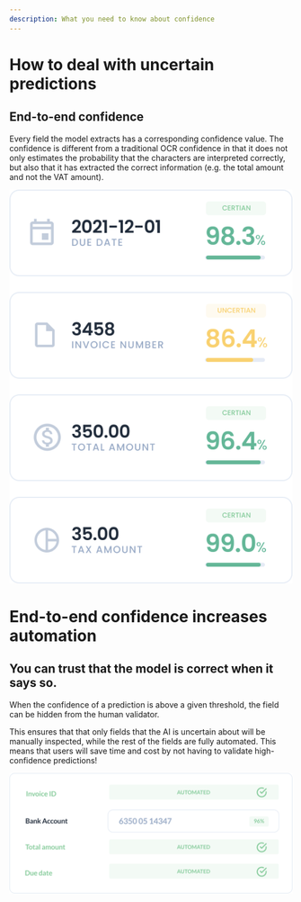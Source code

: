 ```yaml
---
description: What you need to know about confidence
---
```


# How to deal with uncertain predictions

## End-to-end confidence

Every field the model extracts has a corresponding confidence value. The confidence is different from a traditional OCR confidence in that it does not only estimates the probability that the characters are interpreted correctly, but also that it has extracted the correct information (e.g. the total amount and not the VAT amount).

![The figure shows example predictions together with confidence values](confidence1.png)

# End-to-end confidence increases automation

## You can trust that the model is correct when it says so.

When the confidence of a prediction is above a given threshold, the field can be hidden from the human validator.

This ensures that that only fields that the AI is uncertain about will be manually inspected, while the rest of the fields are fully automated. This means that users will save time and cost by not having to validate high-confidence predictions!

![The figure shows how confidence can be used to automate validation of data extraction](confidence2.png)
